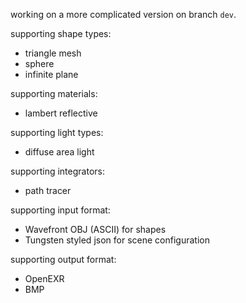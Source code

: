 working on a more complicated version on branch `dev`.



supporting shape types:

- triangle mesh
- sphere
- infinite plane

supporting materials:

- lambert reflective

supporting light types:

- diffuse area light

supporting integrators:

- path tracer

supporting input format:

- Wavefront OBJ (ASCII) for shapes
- Tungsten styled json for scene configuration

supporting output format:

- OpenEXR
- BMP
